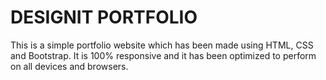 # DESIGNIT PORTFOLIO

This is a simple portfolio website which has been made using HTML, CSS and Bootstrap.
It is 100% responsive and it has been optimized to perform on all devices and browsers.
